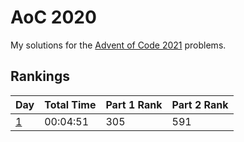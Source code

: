 # AoC 2020
My solutions for the [Advent of Code 2021](https://adventofcode.com/2021/) problems.

## Rankings
| Day                             | Total Time     | Part 1 Rank | Part 2 Rank | 
| ------------------------------- | -------------- | ----------- | ----------- | 
| [1](day01)                      | 00:04:51       | 305         | 591         | 